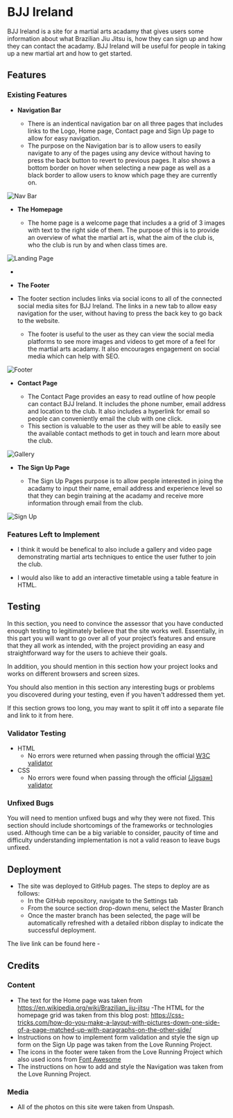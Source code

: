 # BJJ Ireland


BJJ Ireland is a site for a martial arts acadamy that gives users some information about what Brazilian Jiu Jitsu is, how they can sign up and how they can contact the acadamy. BJJ Ireland will be useful for people in taking up a new martial art and how to get started.


## Features 


### Existing Features

- __Navigation Bar__

  - There is an indentical navigation bar on all three pages that includes links to the Logo, Home page, Contact page and Sign Up page to allow for easy navigation.
  - The purpose on the Navigation bar is to allow users to easily navigate to any of the pages using any device without having to press the back button to revert to previous pages. It also shows a bottom border on hover when selecting a new page as well as a black border to allow users to know which page they are currently on.

![Nav Bar](https://github.com/lucyrush/readme-template/blob/master/media/love_running_nav.png)

- __The Homepage__ 

  - The home page is a welcome page that includes a a grid of 3 images with text to the right side of them. The purpose of this is to provide an overview of what the martial art is, what the aim of the club is, who the club is run by and when class times are. 


![Landing Page](https://github.com/lucyrush/readme-template/blob/master/media/love_running_landing.png)

- 




- __The Footer__ 

- The footer section includes links via social icons to all of the connected social media sites for BJJ Ireland. The links in a new tab to allow easy navigation for the user, without having to press the back key to go back to the website.
  - The footer is useful to the user as they can view the social media platforms to see more images and videos to get more of a feel for the martial arts acadamy. It also encourages engagement on social media which can help with SEO.

![Footer](https://github.com/lucyrush/readme-template/blob/master/media/love_running_footer.png)

- __Contact Page__

  - The Contact Page provides an easy to read outline of how people can contact BJJ Ireland. It includes the phone number, email address and location to the club. It also includes a hyperlink for email so people can conveniently email the club with one click.
  - This section is valuable to the user as they will be able to easily see the available contact methods to get in touch and learn more about the club.

![Gallery](https://github.com/lucyrush/readme-template/blob/master/media/love_running_gallery.png)

- __The Sign Up Page__

  - The Sign Up Pages purpose is to allow people interested in joing the acadamy to input their name, email address and experience level so that they can begin training at the acadamy and receive more information through email from the club.

![Sign Up](https://github.com/lucyrush/readme-template/blob/master/media/love_running_signup.png)



### Features Left to Implement

- I think it would be benefical to also include a gallery and video page demonstrating martial arts techniques to entice the user futher to join the club.

- I would also like to add an interactive timetable using a table feature in HTML.


## Testing 

In this section, you need to convince the assessor that you have conducted enough testing to legitimately believe that the site works well. Essentially, in this part you will want to go over all of your project’s features and ensure that they all work as intended, with the project providing an easy and straightforward way for the users to achieve their goals.

In addition, you should mention in this section how your project looks and works on different browsers and screen sizes.

You should also mention in this section any interesting bugs or problems you discovered during your testing, even if you haven't addressed them yet.

If this section grows too long, you may want to split it off into a separate file and link to it from here.


### Validator Testing 

- HTML
  - No errors were returned when passing through the official [W3C validator](https://validator.w3.org/nu/?doc=https%3A%2F%2Fcode-institute-org.github.io%2Flove-running-2.0%2Findex.html)
- CSS
  - No errors were found when passing through the official [(Jigsaw) validator](https://jigsaw.w3.org/css-validator/validator?uri=https%3A%2F%2Fvalidator.w3.org%2Fnu%2F%3Fdoc%3Dhttps%253A%252F%252Fcode-institute-org.github.io%252Flove-running-2.0%252Findex.html&profile=css3svg&usermedium=all&warning=1&vextwarning=&lang=en#css)

### Unfixed Bugs

You will need to mention unfixed bugs and why they were not fixed. This section should include shortcomings of the frameworks or technologies used. Although time can be a big variable to consider, paucity of time and difficulty understanding implementation is not a valid reason to leave bugs unfixed. 

## Deployment



- The site was deployed to GitHub pages. The steps to deploy are as follows: 
  - In the GitHub repository, navigate to the Settings tab 
  - From the source section drop-down menu, select the Master Branch
  - Once the master branch has been selected, the page will be automatically refreshed with a detailed ribbon display to indicate the successful deployment. 

The live link can be found here - 


## Credits 


### Content 

- The text for the Home page was taken from https://en.wikipedia.org/wiki/Brazilian_jiu-jitsu
-The HTML for the homepage grid was taken from this blog post: https://css-tricks.com/how-do-you-make-a-layout-with-pictures-down-one-side-of-a-page-matched-up-with-paragraphs-on-the-other-side/
- Instructions on how to implement form validation and style the sign up form on the Sign Up page was taken from the Love Running Project.
- The icons in the footer were taken from the Love Running Project which also used icons from [Font Awesome](https://fontawesome.com/)
- The instructions on how to add and style the Navigation was taken from the Love Running Project.


### Media

- All of the photos on this site were taken from Unspash.





